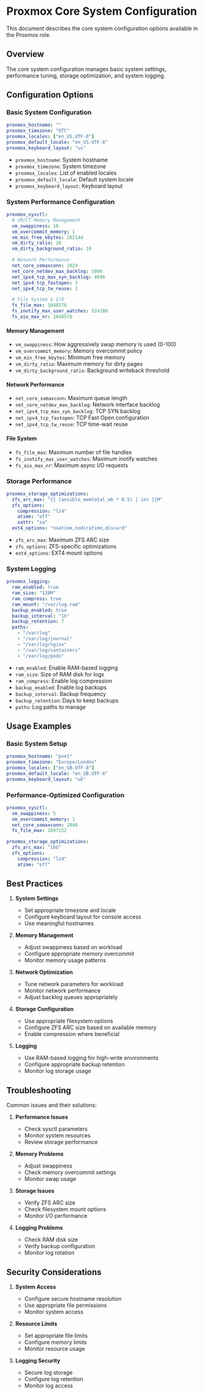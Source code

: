 # Proxmox Core System Configuration

This document describes the core system configuration options available in the Proxmox role.

## Overview

The core system configuration manages basic system settings, performance tuning, storage optimization, and system logging.

## Configuration Options

### Basic System Configuration

```yaml
proxmox_hostname: ""
proxmox_timezone: "UTC"
proxmox_locales: ["en_US.UTF-8"]
proxmox_default_locale: "en_US.UTF-8"
proxmox_keyboard_layout: "us"
```

- `proxmox_hostname`: System hostname
- `proxmox_timezone`: System timezone
- `proxmox_locales`: List of enabled locales
- `proxmox_default_locale`: Default system locale
- `proxmox_keyboard_layout`: Keyboard layout

### System Performance Configuration

```yaml
proxmox_sysctl:
  # VM/CT Memory Management
  vm_swappiness: 10
  vm_overcommit_memory: 1
  vm_min_free_kbytes: 262144
  vm_dirty_ratio: 20
  vm_dirty_background_ratio: 10

  # Network Performance
  net_core_somaxconn: 1024
  net_core_netdev_max_backlog: 5000
  net_ipv4_tcp_max_syn_backlog: 4096
  net_ipv4_tcp_fastopen: 3
  net_ipv4_tcp_tw_reuse: 1

  # File System & I/O
  fs_file_max: 1048576
  fs_inotify_max_user_watches: 524288
  fs_aio_max_nr: 1048576
```

#### Memory Management
- `vm_swappiness`: How aggressively swap memory is used (0-100)
- `vm_overcommit_memory`: Memory overcommit policy
- `vm_min_free_kbytes`: Minimum free memory
- `vm_dirty_ratio`: Maximum memory for dirty pages
- `vm_dirty_background_ratio`: Background writeback threshold

#### Network Performance
- `net_core_somaxconn`: Maximum queue length
- `net_core_netdev_max_backlog`: Network interface backlog
- `net_ipv4_tcp_max_syn_backlog`: TCP SYN backlog
- `net_ipv4_tcp_fastopen`: TCP Fast Open configuration
- `net_ipv4_tcp_tw_reuse`: TCP time-wait reuse

#### File System
- `fs_file_max`: Maximum number of file handles
- `fs_inotify_max_user_watches`: Maximum inotify watches
- `fs_aio_max_nr`: Maximum async I/O requests

### Storage Performance

```yaml
proxmox_storage_optimizations:
  zfs_arc_max: "{{ (ansible_memtotal_mb * 0.5) | int }}M"
  zfs_options:
    compression: "lz4"
    atime: "off"
    xattr: "sa"
  ext4_options: "noatime,nodiratime,discard"
```

- `zfs_arc_max`: Maximum ZFS ARC size
- `zfs_options`: ZFS-specific optimizations
- `ext4_options`: EXT4 mount options

### System Logging

```yaml
proxmox_logging:
  ram_enabled: true
  ram_size: "128M"
  ram_compress: true
  ram_mount: "/var/log.ram"
  backup_enabled: true
  backup_interval: "1h"
  backup_retention: 7
  paths:
    - "/var/log"
    - "/var/log/journal"
    - "/var/log/nginx"
    - "/var/log/containers"
    - "/var/log/pods"
```

- `ram_enabled`: Enable RAM-based logging
- `ram_size`: Size of RAM disk for logs
- `ram_compress`: Enable log compression
- `backup_enabled`: Enable log backups
- `backup_interval`: Backup frequency
- `backup_retention`: Days to keep backups
- `paths`: Log paths to manage

## Usage Examples

### Basic System Setup

```yaml
proxmox_hostname: "pve1"
proxmox_timezone: "Europe/London"
proxmox_locales: ["en_GB.UTF-8"]
proxmox_default_locale: "en_GB.UTF-8"
proxmox_keyboard_layout: "uk"
```

### Performance-Optimized Configuration

```yaml
proxmox_sysctl:
  vm_swappiness: 5
  vm_overcommit_memory: 1
  net_core_somaxconn: 2048
  fs_file_max: 2097152

proxmox_storage_optimizations:
  zfs_arc_max: "16G"
  zfs_options:
    compression: "lz4"
    atime: "off"
```

## Best Practices

1. **System Settings**
   - Set appropriate timezone and locale
   - Configure keyboard layout for console access
   - Use meaningful hostnames

2. **Memory Management**
   - Adjust swappiness based on workload
   - Configure appropriate memory overcommit
   - Monitor memory usage patterns

3. **Network Optimization**
   - Tune network parameters for workload
   - Monitor network performance
   - Adjust backlog queues appropriately

4. **Storage Configuration**
   - Use appropriate filesystem options
   - Configure ZFS ARC size based on available memory
   - Enable compression where beneficial

5. **Logging**
   - Use RAM-based logging for high-write environments
   - Configure appropriate backup retention
   - Monitor log storage usage

## Troubleshooting

Common issues and their solutions:

1. **Performance Issues**
   - Check sysctl parameters
   - Monitor system resources
   - Review storage performance

2. **Memory Problems**
   - Adjust swappiness
   - Check memory overcommit settings
   - Monitor swap usage

3. **Storage Issues**
   - Verify ZFS ARC size
   - Check filesystem mount options
   - Monitor I/O performance

4. **Logging Problems**
   - Check RAM disk size
   - Verify backup configuration
   - Monitor log rotation

## Security Considerations

1. **System Access**
   - Configure secure hostname resolution
   - Use appropriate file permissions
   - Monitor system access

2. **Resource Limits**
   - Set appropriate file limits
   - Configure memory limits
   - Monitor resource usage

3. **Logging Security**
   - Secure log storage
   - Configure log retention
   - Monitor log access 
